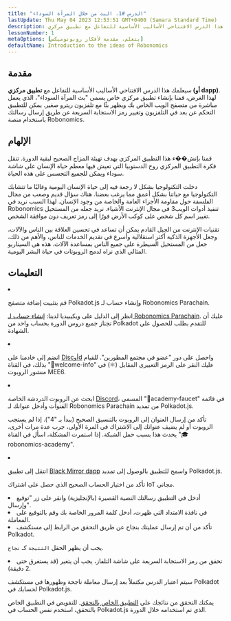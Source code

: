 ```yaml
---
title: "الدرس #1، البث من خلال المرآة السوداء"
lastUpdate: Thu May 04 2023 12:53:51 GMT+0400 (Samara Standard Time)
description: سيعلمك هذا الدرس الافتتاحي الأساليب الأساسية للتفاعل مع تطبيق مركزي (أو dapp) موزع.
lessonNumber: 1
metaOptions: [يتعلم، مقدمة لأفكار روبونوميكس]
defaultName: Introduction to the ideas of Robonomics
---
```


## مقدمة

سيعلمك هذا الدرس الافتتاحي الأساليب الأساسية للتفاعل مع **تطبيق مركزي (أو dapp)**. لهذا الغرض، قمنا بإنشاء تطبيق مركزي خاص يسمى "بث المرآة السوداء"، الذي يعمل مباشرة من متصفح الويب الخاص بك ويظهر بثًا مع تلفزيون ريترو صغير. يمكن للتطبيق التحكم عن بعد في التلفزيون وتغيير رمز الاستجابة السريعة عن طريق إرسال رسالتك باستخدام منصة Robonomics.

## الإلهام

قمنا بإنش��ء هذا التطبيق المركزي بهدف تهيئة المزاج الصحيح لبقية الدورة. تنقل فكرة التطبيق المركزي روح الدستوبيا التي تعيش فيها معظم حياة الإنسان على شاشة سوداء ويمكن للجميع التجسس على هذه الحياة.

دخلت التكنولوجيا بشكل لا رجعة فيه إلى حياة الإنسان اليومية وغالبًا ما تتشابك التكنولوجيا مع حياتنا بشكل أعمق مما يرغب بعضنا. هناك سؤال قديم وصعب من مجال الفلسفة حول مقاومة الأجزاء العامة والخاصة من وجود الإنسان. لهذا السبب نريد في Robonomics تنفيذ أدوات الويب3 في مجال الإنترنت الأشياء. نريد جعله من المستحيل تغيير اسم كل شخص على كوكب الأرض فورًا إلى رمز تعريف دون موافقة الشخص.

تقنيات الإنترنت من الجيل القادم يمكن أن تساعد في تحسين العلاقة بين الناس والآلات، وجعل الأجهزة الذكية أكثر استقلالية وأسرع في تقديم الخدمات للناس، والأهم من ذلك، جعل من المستحيل السيطرة على جميع الناس بمساعدة الآلات. هذه هي السيناريو المثالي الذي نراه لدمج الروبوتات في حياة البشر اليومية.

## التعليمات

<List type="numbers">

<li>

قم بتثبيت إضافة متصفح Polkadot.js وإنشاء حساب لـ Robonomics Parachain.

انظر إلى الدليل على ويكيبيديا لدينا: [إنشاء حساب لـ Robonomics Parachain](https://wiki.robonomics.netwأوk/docs/create-account-in-dapp/). عليك أن تجتاز جميع دروس الدورة بحساب واحد من Polkadot للتقدم بطلب للحصول على الشهادة.

</li>

<li>

انضم إلى خادمنا على [Discأوd](https://discأوd.gg/xqDgG3EGm9) واحصل على دور "عضو في مجتمع المطورين". للقيام بذلك، في القناة "👋welcome-info" عليك النقر على الرمز التعبيري المقابل (⚛️) في منشور الروبوت MEE6.

</li>

<li>

ابحث عن الروبوت الدردشة الخاصة [Discord](https://discord.com/channels/803947358492557312/944186892038053899)، المسمى "🚰academy-faucet" في قائمة القنوات وأدخل عنوانك لـ Robonomics Parachain من تمديد Polkadot.js.

تأكد من إرسال العنوان إلى الروبوت بالتنسيق الصحيح (يبدأ بـ "4"). إذا لم يستجب الروبوت أو لم يضيف عنوانك إلى الاشتراك في المرة الأولى، جرب عدة مرات أخرى، يحدث هذا بسبب حمل الشبكة. إذا استمرت المشكلة، اسأل في القناة "🎓robonomics-academy".

</li>

<li>

انتقل إلى تطبيق [Black Mirror dapp](https://blackmirror.robonomics.academy) واسمح للتطبيق بالوصول إلى تمديد Polkadot.js.

تأكد من اختيار الحساب الصحيح الذي حصل على اشتراك IoT مجاني.

</li>

<li>
أدخل في التطبيق رسالتك النصية القصيرة (بالإنجليزية) وانقر على زر "توقيع وإرسال". 
</li>

<li>
في نافذة الامتداد التي ظهرت، أدخل كلمة المرور الخاصة بك وقم بالتوقيع على المعاملة.
</li>

<li>
تأكد من أن تم إرسال عمليتك بنجاح عن طريق التحقق من الرابط إلى مستكشف Polkadot.

يجب أن يظهر الحقل <code>النتيجة</code> كـ <code>نجاح</code>.
</li>

<li>
تحقق من رمز الاستجابة السريعة على شاشة التلفاز، يجب أن يتغير (قد يستغرق حتى 2 دقيقة).
</li>
</List>

<Result>

سيتم اعتبار الدرس مكتملاً بعد إرسال معاملة ناجحة وظهورها في مستكشف Polkadot لحسابك في Polkadot.js.

يمكنك التحقق من نتائجك على [التطبيق الخاص بالتحقق](https://lk.robonomics.academy/). للتفويض في التطبيق الخاص بالتحقق، استخدم نفس الحساب في Polkadot.js الذي تم استخدامه خلال الدورة.

</Result>
